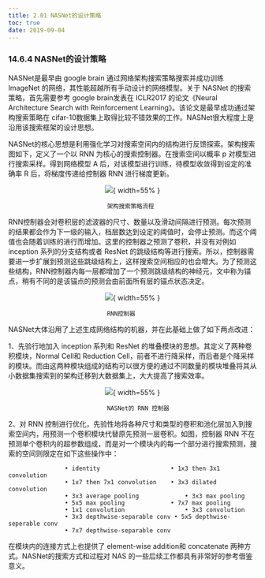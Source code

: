 ```yaml
---
title: 2.01 NASNet的设计策略
toc: true
date: 2019-09-04
---
```


### 14.6.4 NASNet的设计策略

NASNet是最早由 google brain 通过网络架构搜索策略搜索并成功训练 ImageNet 的网络，其性能超越所有手动设计的网络模型。关于 NASNet 的搜索策略，首先需要参考 google brain发表在 ICLR2017 的论文《Neural Architecture Search with Reinforcement Learning》。该论文是最早成功通过架构搜索策略在 cifar-10数据集上取得比较不错效果的工作。NASNet很大程度上是沿用该搜索框架的设计思想。

NASNet的核心思想是利用强化学习对搜索空间内的结构进行反馈探索。架构搜索图如下，定义了一个以 RNN 为核心的搜索控制器。在搜索空间以概率 p 对模型进行搜索采样。得到网络模型 A 后，对该模型进行训练，待模型收敛得到设定的准确率 R 后，将梯度传递给控制器 RNN 进行梯度更新。

<center>

![](http://images.iterate.site/blog/image/20190722/Uc29zmBf61oe.png?imageslim){ width=55% }

</center>


								架构搜索策略流程

RNN控制器会对卷积层的滤波器的尺寸、数量以及滑动间隔进行预测。每次预测的结果都会作为下一级的输入，档层数达到设定的阈值时，会停止预测。而这个阈值也会随着训练的进行而增加。这里的控制器之预测了卷积，并没有对例如 inception 系列的分支结构或者 ResNet 的跳级结构等进行搜索。所以，控制器需要进一步扩展到预测这些跳级结构上，这样搜索空间相应的也会增大。为了预测这些结构，RNN控制器内每一层都增加了一个预测跳级结构的神经元，文中称为锚点，稍有不同的是该锚点的预测会由前面所有层的锚点状态决定。

<center>

![](http://images.iterate.site/blog/image/20190722/8CUXdJLamtvz.png?imageslim){ width=55% }

</center>


								RNN控制器

NASNet大体沿用了上述生成网络结构的机器，并在此基础上做了如下两点改进：

1、先验行地加入 inception 系列和 ResNet 的堆叠模块的思想。其定义了两种卷积模块，Normal Cell和 Reduction Cell，前者不进行降采样，而后者是个降采样的模块。而由这两种模块组成的结构可以很方便的通过不同数量的模块堆叠将其从小数据集搜索到的架构迁移到大数据集上，大大提高了搜索效率。

<center>

![](http://images.iterate.site/blog/image/20190722/kUrq9B2HCIeL.png?imageslim){ width=55% }

</center>


								NASNet的 RNN 控制器

2、对 RNN 控制进行优化，先验性地将各种尺寸和类型的卷积和池化层加入到搜索空间内，用预测一个卷积模块代替原先预测一层卷积。如图，控制器 RNN 不在预测单个卷积内的超参数组成，而是对一个模块内的每一个部分进行搜索预测，搜索的空间则限定在如下这些操作中：

					• identity					  • 1x3 then 3x1 convolution
					• 1x7 then 7x1 convolution	  • 3x3 dilated convolution
					• 3x3 average pooling 			  • 3x3 max pooling
					• 5x5 max pooling			  • 7x7 max pooling
					• 1x1 convolution				  • 3x3 convolution
					• 3x3 depthwise-separable conv • 5x5 depthwise-seperable conv
					• 7x7 depthwise-separable conv

在模块内的连接方式上也提供了 element-wise addition和 concatenate 两种方式。NASNet的搜索方式和过程对 NAS 的一些后续工作都具有非常好的参考借鉴意义。
